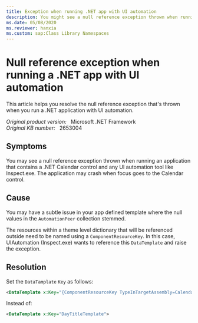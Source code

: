 ```yaml
---
title: Exception when running .NET app with UI automation
description: You might see a null reference exception thrown when running an application that contains a .NET calendar control and any UI Automation tool like Inspect.exe. The application may crash when focus goes to the calendar control.
ms.date: 05/08/2020
ms.reviewer: hanxia
ms.custom: sap:Class Library Namespaces
---
```

# Null reference exception when running a .NET app with UI automation

This article helps you resolve the null reference exception that's thrown when you run a .NET application with UI automation.

_Original product version:_ &nbsp; Microsoft .NET Framework  
_Original KB number:_ &nbsp; 2653004

## Symptoms

You may see a null reference exception thrown when running an application that contains a .NET Calendar control and any UI automation tool like Inspect.exe. The application may crash when focus goes to the Calendar control.

## Cause

You may have a subtle issue in your app defined template where the null values in the `AutomationPeer` collection stemmed.

The resources within a theme level dictionary that will be referenced outside need to be named using a `ComponentResourceKey`. In this case, UIAutomation (Inspect.exe) wants to reference this `DataTemplate` and raise the exception.

## Resolution

Set the `DataTamplate` `Key` as follows:

```xml
<DataTemplate x:Key="{ComponentResourceKey TypeInTargetAssembly=CalendarItem, ResourceId=DayTitleTemplate}">
```

Instead of:

```xml
<DataTemplate x:Key="DayTitleTemplate">
```
